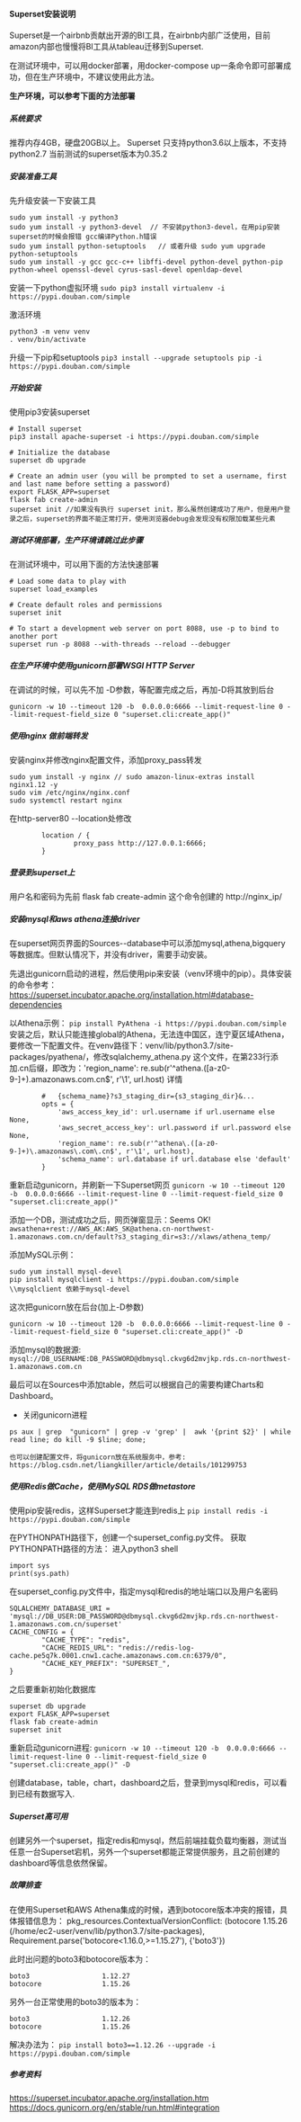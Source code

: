 #### Superset安装说明
Superset是一个airbnb贡献出开源的BI工具，在airbnb内部广泛使用，目前amazon内部也慢慢将BI工具从tableau迁移到Superset.

在测试环境中，可以用docker部署，用docker-compose up一条命令即可部署成功，但在生产环境中，不建议使用此方法。

**生产环境，可以参考下面的方法部署**

##### 系统要求
推荐内存4GB，硬盘20GB以上。
Superset 只支持python3.6以上版本，不支持python2.7
当前测试的superset版本为0.35.2

##### 安装准备工具
先升级安装一下安装工具
```
sudo yum install -y python3
sudo yum install -y python3-devel  // 不安装python3-devel，在用pip安装superset的时候会报错 gcc编译Python.h错误
sudo yum install python-setuptools   // 或者升级 sudo yum upgrade python-setuptools
sudo yum install -y gcc gcc-c++ libffi-devel python-devel python-pip python-wheel openssl-devel cyrus-sasl-devel openldap-devel
```


安装一下python虚拟环境
``` sudo pip3 install virtualenv -i https://pypi.douban.com/simple ```

激活环境
```
python3 -m venv venv
. venv/bin/activate
```

升级一下pip和setuptools
``` pip3 install --upgrade setuptools pip -i https://pypi.douban.com/simple ```

##### 开始安装
使用pip3安装superset
``` 
# Install superset
pip3 install apache-superset -i https://pypi.douban.com/simple 

# Initialize the database
superset db upgrade

# Create an admin user (you will be prompted to set a username, first and last name before setting a password)
export FLASK_APP=superset
flask fab create-admin
superset init //如果没有执行 superset init，那么虽然创建成功了用户，但是用户登录之后，superset的界面不能正常打开，使用浏览器debug会发现没有权限加载某些元素 

```

##### 测试环境部署，生产环境请跳过此步骤
在测试环境中，可以用下面的方法快速部署
```
# Load some data to play with
superset load_examples 

# Create default roles and permissions
superset init

# To start a development web server on port 8088, use -p to bind to another port
superset run -p 8088 --with-threads --reload --debugger

```

##### 在生产环境中使用gunicorn部署WSGI HTTP Server

在调试的时候，可以先不加 -D参数，等配置完成之后，再加-D将其放到后台
```
gunicorn -w 10 --timeout 120 -b  0.0.0.0:6666 --limit-request-line 0 --limit-request-field_size 0 "superset.cli:create_app()"
```

##### 使用nginx 做前端转发
安装nginx并修改nginx配置文件，添加proxy_pass转发
```
sudo yum install -y nginx // sudo amazon-linux-extras install nginx1.12 -y
sudo vim /etc/nginx/nginx.conf
sudo systemctl restart nginx
```
在http-server80 --location处修改
```
        location / {
                proxy_pass http://127.0.0.1:6666;
        }
```

##### 登录到superset上
用户名和密码为先前 flask fab create-admin 这个命令创建的
http://nginx_ip/

##### 安装mysql和aws athena连接driver
在superset网页界面的Sources--database中可以添加mysql,athena,bigquery等数据库。但默认情况下，并没有driver，需要手动安装。

先退出gunicorn启动的进程，然后使用pip来安装（venv环境中的pip）。具体安装的命令参考：https://superset.incubator.apache.org/installation.html#database-dependencies

以Athena示例：
``` pip install PyAthena -i https://pypi.douban.com/simple ```
安装之后，默认只能连接global的Athena，无法连中国区，连宁夏区域Athena，要修改一下配置文件。在venv路径下：venv/lib/python3.7/site-packages/pyathena/，修改sqlalchemy_athena.py 这个文件，在第233行添加.cn后缀，即改为：'region_name': re.sub(r'^athena\.([a-z0-9-]+)\.amazonaws\.com\.cn$', r'\1', url.host)
详情
```
        #   {schema_name}?s3_staging_dir={s3_staging_dir}&...
        opts = {
            'aws_access_key_id': url.username if url.username else None,
            'aws_secret_access_key': url.password if url.password else None,
            'region_name': re.sub(r'^athena\.([a-z0-9-]+)\.amazonaws\.com\.cn$', r'\1', url.host),
            'schema_name': url.database if url.database else 'default'
        }
```

重新启动gunicorn，并刷新一下Superset网页
``` gunicorn -w 10 --timeout 120 -b  0.0.0.0:6666 --limit-request-line 0 --limit-request-field_size 0 "superset.cli:create_app()" ```

添加一个DB，测试成功之后，网页弹窗显示：Seems OK!
``` awsathena+rest://AWS_AK:AWS_SK@athena.cn-northwest-1.amazonaws.com.cn/default?s3_staging_dir=s3://xlaws/athena_temp/ ```

添加MySQL示例：
``` 
sudo yum install mysql-devel
pip install mysqlclient -i https://pypi.douban.com/simple  \\mysqlclient 依赖于mysql-devel
```
这次把gunicorn放在后台(加上-D参数)
```
gunicorn -w 10 --timeout 120 -b  0.0.0.0:6666 --limit-request-line 0 --limit-request-field_size 0 "superset.cli:create_app()" -D
```

添加mysql的数据源:
``` mysql://DB_USERNAME:DB_PASSWORD@dbmysql.ckvg6d2mvjkp.rds.cn-northwest-1.amazonaws.com.cn ```

最后可以在Sources中添加table，然后可以根据自己的需要构建Charts和Dashboard。


* 关闭gunicorn进程
  
```
ps aux | grep  "gunicorn" | grep -v 'grep' |  awk '{print $2}' | while read line; do kill -9 $line; done;

也可以创建配置文件，将gunicorn放在系统服务中，参考:
https://blog.csdn.net/liangkiller/article/details/101299753
```

##### 使用Redis做Cache，使用MySQL RDS做metastore
使用pip安装redis，这样Superset才能连到redis上
``` pip install redis -i https://pypi.douban.com/simple ```

在PYTHONPATH路径下，创建一个superset_config.py文件。
获取PYTHONPATH路径的方法：
进入python3 shell

```
import sys
print(sys.path)
```

在superset_config.py文件中，指定mysql和redis的地址端口以及用户名密码

```
SQLALCHEMY_DATABASE_URI = 'mysql://DB_USER:DB_PASSWORD@dbmysql.ckvg6d2mvjkp.rds.cn-northwest-1.amazonaws.com.cn/superset'
CACHE_CONFIG = {
        "CACHE_TYPE": "redis",
        "CACHE_REDIS_URL": "redis://redis-log-cache.pe5q7k.0001.cnw1.cache.amazonaws.com.cn:6379/0",
        "CACHE_KEY_PREFIX": "SUPERSET_",
}
```
之后要重新初始化数据库
```
superset db upgrade
export FLASK_APP=superset
flask fab create-admin
superset init
```

重新启动gunicorn进程:
``` gunicorn -w 10 --timeout 120 -b  0.0.0.0:6666 --limit-request-line 0 --limit-request-field_size 0 "superset.cli:create_app()" -D ```

创建database，table，chart，dashboard之后，登录到mysql和redis，可以看到已经有数据写入.

##### Superset高可用
创建另外一个superset，指定redis和mysql，然后前端挂载负载均衡器，测试当任意一台Superset宕机，另外一个superset都能正常提供服务，且之前创建的dashboard等信息依然保留。

##### 故障排查
在使用Superset和AWS Athena集成的时候，遇到botocore版本冲突的报错，具体报错信息为：
pkg_resources.ContextualVersionConflict: (botocore 1.15.26 (/home/ec2-user/venv/lib/python3.7/site-packages), Requirement.parse('botocore<1.16.0,>=1.15.27'), {'boto3'})

此时出问题的boto3和botocore版本为：
```
boto3                  1.12.27
botocore               1.15.26
```

另外一台正常使用的boto3的版本为：
```
boto3                  1.12.26
botocore               1.15.26
```

解决办法为：
``` pip install boto3==1.12.26 --upgrade -i https://pypi.douban.com/simple ```

##### 参考资料
https://superset.incubator.apache.org/installation.htm
https://docs.gunicorn.org/en/stable/run.html#integration
